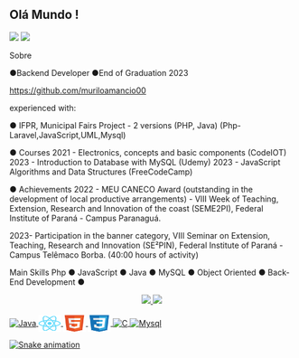 ## Olá Mundo !
<div> 
  <a href = "mailto:muriloamancio0@gmail.com"><img src="https://img.shields.io/badge/-Gmail-%23333?style=for-the-badge&logo=gmail&logoColor=white" target="_blank"></a>
  <a href="[https://www.linkedin.com/in/murilo-amancio-da-silva-784926204/]" target="_blank"><img src="https://img.shields.io/badge/-LinkedIn-%230077B5?style=for-the-badge&logo=linkedin&logoColor=white" target="_blank"></a>   
</div>




Sobre

●Backend Developer
●End of Graduation 2023

https://github.com/muriloamancio00

experienced with:

● IFPR, Municipal Fairs Project - 2 versions (PHP, Java)
(Php-Laravel,JavaScript,UML,Mysql)

● Courses
2021 - Electronics, concepts and basic components (CodeIOT)
2023 - Introduction to Database with MySQL (Udemy)
2023 - JavaScript Algorithms and Data Structures (FreeCodeCamp)

● Achievements
2022 - MEU CANECO Award (outstanding in the development of local productive arrangements) - VIII Week of Teaching, Extension, Research and Innovation of the coast (SEME2PI), Federal Institute of Paraná - Campus Paranaguá.

2023- Participation in the banner category, VIII Seminar on Extension, Teaching, Research and Innovation (SE²PIN), Federal Institute of Paraná - Campus Telêmaco Borba. (40:00 hours of activity)

Main Skills
Php ● JavaScript ● Java ● MySQL ● Object Oriented ● Back-End Development ●




<div align="center">
  <a href="https://github.com/muriloamancio00">
  <img height="180em" src="https://github-readme-stats.vercel.app/api?username=muriloamancio00&show_icons=true&theme=dark&include_all_commits=true&count_private=true"/>
  <img height="180em" src="https://github-readme-stats.vercel.app/api/top-langs/?username=muriloamancio00&layout=compact&langs_count=7&theme=dark"/>
</div>
  
  </div>
<div style="display: inline_block"><br>
  <img align="center" alt="Java" height="30" width="40" src="https://cdn.jsdelivr.net/gh/devicons/devicon/icons/java/java-original.svg">
  <img align="center" alt="React" height="30" width="40" src="https://raw.githubusercontent.com/devicons/devicon/master/icons/react/react-original.svg">
  <img align="center" alt="HTML" height="30" width="40" src="https://raw.githubusercontent.com/devicons/devicon/master/icons/html5/html5-original.svg">
  <img align="center" alt="CSS" height="30" width="40" src="https://raw.githubusercontent.com/devicons/devicon/master/icons/css3/css3-original.svg">
  <img align="center" alt="C" height="30" width="40" src="https://cdn.jsdelivr.net/gh/devicons/devicon/icons/embeddedc/embeddedc-plain.svg">
  <img align="center" alt="Mysql" height="30" width="40" src="https://cdn.jsdelivr.net/gh/devicons/devicon/icons/mysql/mysql-original.svg">
  </div>
  
  ![Snake animation](https://github.com/muriloamancio00/muriloamancio00/blob/output/github-contribution-grid-snake.svg)
